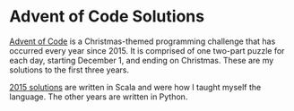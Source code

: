 # Advent of Code Solutions

[Advent of Code](http://adventofcode.com) is a Christmas-themed programming challenge that has occurred every year since 2015. It is comprised of one two-part puzzle for each day, starting December 1, and ending on Christmas. These are my solutions to the first three years.

[2015 solutions](/2015) are written in Scala and were how I taught myself the language. The other years are written in Python.
